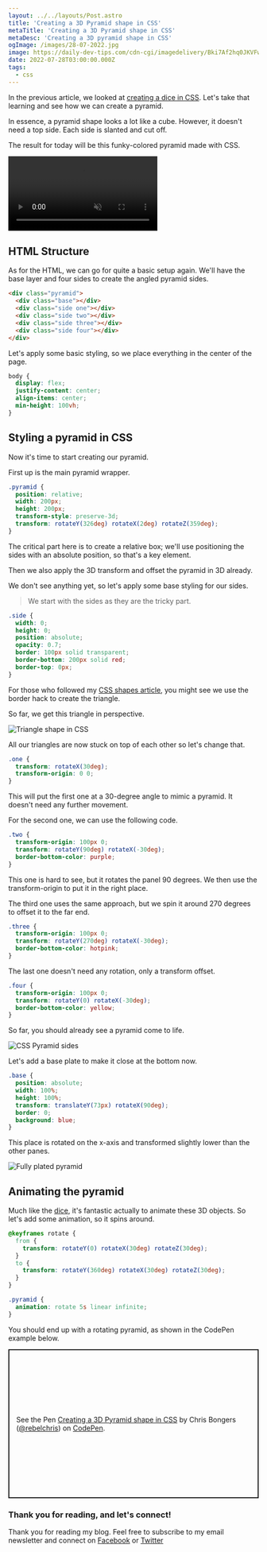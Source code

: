 ```yaml
---
layout: ../../layouts/Post.astro
title: 'Creating a 3D Pyramid shape in CSS'
metaTitle: 'Creating a 3D Pyramid shape in CSS'
metaDesc: 'Creating a 3D pyramid shape in CSS'
ogImage: /images/28-07-2022.jpg
image: https://daily-dev-tips.com/cdn-cgi/imagedelivery/Bki7Af2hq0JKVFw1XYYMQg/36fbf1c9-7383-4c59-cb1a-9a45ec7b3400
date: 2022-07-28T03:00:00.000Z
tags:
  - css
---
```


In the previous article, we looked at [creating a dice in CSS](https://daily-dev-tips.com/posts/creating-a-3d-dice-in-css/).
Let's take that learning and see how we can create a pyramid.

In essence, a pyramid shape looks a lot like a cube. However, it doesn't need a top side. Each side is slanted and cut off.

The result for today will be this funky-colored pyramid made with CSS.

<!-- ![Creating a 3D Pyramid shape in CSS](https://cdn.hashnode.com/res/hashnode/image/upload/v1658164480678/ZOpF75r8V.gif) -->
<video autoplay loop muted playsinline>
  <source src="https://res.cloudinary.com/daily-dev-tips/video/upload/v1658164500/pyramid_bl0lhj.webm" type="video/webm" />
  <source src="https://res.cloudinary.com/daily-dev-tips/video/upload/v1658164500/pyramid_hqizkl.mp4" type="video/mp4" />
</video>

## HTML Structure

As for the HTML, we can go for quite a basic setup again.
We'll have the base layer and four sides to create the angled pyramid sides.

```html
<div class="pyramid">
  <div class="base"></div>
  <div class="side one"></div>
  <div class="side two"></div>
  <div class="side three"></div>
  <div class="side four"></div>
</div>
```

Let's apply some basic styling, so we place everything in the center of the page.

```css
body {
  display: flex;
  justify-content: center;
  align-items: center;
  min-height: 100vh;
}
```

## Styling a pyramid in CSS

Now it's time to start creating our pyramid.

First up is the main pyramid wrapper.

```css
.pyramid {
  position: relative;
  width: 200px;
  height: 200px;
  transform-style: preserve-3d;
  transform: rotateY(326deg) rotateX(2deg) rotateZ(359deg);
}
```

The critical part here is to create a relative box; we'll use positioning the sides with an absolute position, so that's a key element.

Then we also apply the 3D transform and offset the pyramid in 3D already.

We don't see anything yet, so let's apply some base styling for our sides.

> We start with the sides as they are the tricky part.

```css
.side {
  width: 0;
  height: 0;
  position: absolute;
  opacity: 0.7;
  border: 100px solid transparent;
  border-bottom: 200px solid red;
  border-top: 0px;
}
```

For those who followed my [CSS shapes article](https://daily-dev-tips.com/posts/css-shapes-triangles/), you might see we use the border hack to create the triangle.

So far, we get this triangle in perspective.

![Triangle shape in CSS](https://cdn.hashnode.com/res/hashnode/image/upload/v1658163841864/dQBxoGela.png)

All our triangles are now stuck on top of each other so let's change that.

```css
.one {
  transform: rotateX(30deg);
  transform-origin: 0 0;
}
```

This will put the first one at a 30-degree angle to mimic a pyramid.
It doesn't need any further movement.

For the second one, we can use the following code.

```css
.two {
  transform-origin: 100px 0;
  transform: rotateY(90deg) rotateX(-30deg);
  border-bottom-color: purple;
}
```

This one is hard to see, but it rotates the panel 90 degrees. We then use the transform-origin to put it in the right place.

The third one uses the same approach, but we spin it around 270 degrees to offset it to the far end.

```css
.three {
  transform-origin: 100px 0;
  transform: rotateY(270deg) rotateX(-30deg);
  border-bottom-color: hotpink;
}
```

The last one doesn't need any rotation, only a transform offset.

```css
.four {
  transform-origin: 100px 0;
  transform: rotateY(0) rotateX(-30deg);
  border-bottom-color: yellow;
}
```

So far, you should already see a pyramid come to life.

![CSS Pyramid sides](https://cdn.hashnode.com/res/hashnode/image/upload/v1658164131499/2QjdX61NQ.png)

Let's add a base plate to make it close at the bottom now.

```css
.base {
  position: absolute;
  width: 100%;
  height: 100%;
  transform: translateY(73px) rotateX(90deg);
  border: 0;
  background: blue;
}
```

This place is rotated on the x-axis and transformed slightly lower than the other panes.

![Fully plated pyramid](https://cdn.hashnode.com/res/hashnode/image/upload/v1658164204610/A28HSB3w7.png)

## Animating the pyramid

Much like the [dice](https://daily-dev-tips.com/posts/creating-a-3d-dice-in-css/), it's fantastic actually to animate these 3D objects.
So let's add some animation, so it spins around.

```css
@keyframes rotate {
  from {
    transform: rotateY(0) rotateX(30deg) rotateZ(30deg);
  }
  to {
    transform: rotateY(360deg) rotateX(30deg) rotateZ(30deg);
  }
}

.pyramid {
  animation: rotate 5s linear infinite;
}
```

You should end up with a rotating pyramid, as shown in the CodePen example below.

<p class="codepen" data-height="300" data-default-tab="js,result" data-slug-hash="rNdjRWJ" data-user="rebelchris" style="height: 300px; box-sizing: border-box; display: flex; align-items: center; justify-content: center; border: 2px solid; margin: 1em 0; padding: 1em;">
  <span>See the Pen <a href="https://codepen.io/rebelchris/pen/rNdjRWJ">
  Creating a 3D Pyramid shape in CSS</a> by Chris Bongers (<a href="https://codepen.io/rebelchris">@rebelchris</a>)
  on <a href="https://codepen.io">CodePen</a>.</span>
</p>
<script async defer src="https://cpwebassets.codepen.io/assets/embed/ei.js"></script>

### Thank you for reading, and let's connect!

Thank you for reading my blog. Feel free to subscribe to my email newsletter and connect on [Facebook](https://www.facebook.com/DailyDevTipsBlog) or [Twitter](https://twitter.com/DailyDevTips1)
